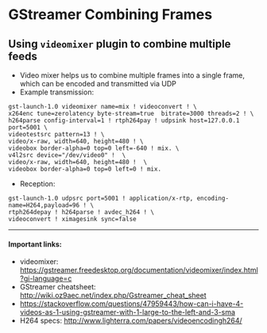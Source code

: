 # GStreamer Combining Frames

## Using `videomixer` plugin to combine multiple feeds
* Video mixer helps us to combine multiple frames into a single frame, which can be encoded and transmitted via UDP
* Example transmission:
```
gst-launch-1.0 videomixer name=mix ! videoconvert ! \
x264enc tune=zerolatency byte-stream=true  bitrate=3000 threads=2 ! \
h264parse config-interval=1 ! rtph264pay ! udpsink host=127.0.0.1 port=5001 \
videotestsrc pattern=13 ! \
video/x-raw, width=640, height=480 ! \
videobox border-alpha=0 top=0 left=-640 ! mix. \
v4l2src device="/dev/video0" !  \
video/x-raw, width=640, height=480 !  \
videobox border-alpha=0 top=0 left=0 ! mix.
```
* Reception:
```
gst-launch-1.0 udpsrc port=5001 ! application/x-rtp, encoding-name=H264,payload=96 ! \
rtph264depay ! h264parse ! avdec_h264 ! \
videoconvert ! ximagesink sync=false
```

***

#### Important links:
* videomixer: https://gstreamer.freedesktop.org/documentation/videomixer/index.html?gi-language=c
* GStreamer cheatsheet: http://wiki.oz9aec.net/index.php/Gstreamer_cheat_sheet
* https://stackoverflow.com/questions/47959443/how-can-i-have-4-videos-as-1-using-gstreamer-with-1-large-to-the-left-and-3-sma
* H264 specs: http://www.lighterra.com/papers/videoencodingh264/